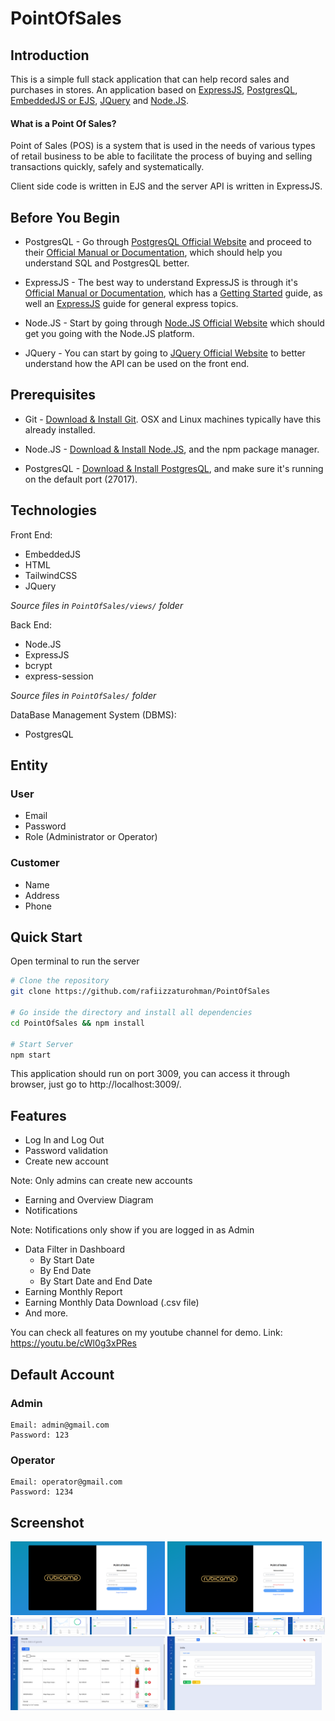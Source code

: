 # PointOfSales

## Introduction

This is a simple full stack application that can help record sales and purchases in stores. An application based on [ExpressJS](https://expressjs.com/), [PostgresQL](https://www.postgresql.org/), [EmbeddedJS or EJS](https://ejs.co/), [JQuery](https://jquery.com/) and [Node.JS](https://nodejs.org/en).

<h4>What is a Point Of Sales?</h4>

Point of Sales (POS) is a system that is used in the needs of various types of retail business to be able to facilitate the process of buying and selling transactions quickly, safely and systematically.

Client side code is written in EJS and the server API is written in ExpressJS.

## Before You Begin

* PostgresQL - Go through [PostgresQL Official Website](https://www.postgresql.org/) and proceed to their [Official Manual or Documentation](https://www.postgresql.org/docs/), which should help you understand SQL and PostgresQL better.

* ExpressJS - The best way to understand ExpressJS is through it's [Official Manual or Documentation](https://expressjs.com/), which has a [Getting Started](https://expressjs.com/en/starter/installing.html) guide, as well an [ExpressJS](https://expressjs.com/en/guide/routing.html) guide for general express topics.

* Node.JS - Start by going through [Node.JS Official Website](https://nodejs.org/en) which should get you going with the Node.JS platform.

* JQuery - You can start by going to [JQuery Official Website](https://jquery.com/) to better understand how the API can be used on the front end.

## Prerequisites

* Git - [Download & Install Git](https://git-scm.com/downloads). OSX and Linux machines typically have this already installed.

* Node.JS - [Download & Install Node.JS](https://nodejs.org/en/download/current), and the npm package manager.

* PostgresQL - [Download & Install PostgresQL](https://www.postgresql.org/download/), and make sure it's running on the default port (27017).

## Technologies

Front End:
* EmbeddedJS
* HTML
* TailwindCSS
* JQuery

_Source files in ```PointOfSales/views/``` folder_

Back End:
* Node.JS
* ExpressJS
* bcrypt
* express-session

_Source files in ```PointOfSales/``` folder_

DataBase Management System (DBMS):
* PostgresQL

## Entity

### User

* Email
* Password
* Role (Administrator or Operator) 

### Customer
* Name
* Address
* Phone

## Quick Start

Open terminal to run the server

```bash
# Clone the repository
git clone https://github.com/rafiizzaturohman/PointOfSales

# Go inside the directory and install all dependencies
cd PointOfSales && npm install

# Start Server
npm start
```

This application should run on port 3009, you can access it through browser, just go to http://localhost:3009/.

## Features
* Log In and Log Out
* Password validation
* Create new account

Note: Only admins can create new accounts

* Earning and Overview Diagram
* Notifications

Note: Notifications only show if you are logged in as Admin

* Data Filter in Dashboard
    * By Start Date
    * By End Date
    * By Start Date and End Date
* Earning Monthly Report
* Earning Monthly Data Download (.csv file)
* And more.

You can check all features on my youtube channel for demo.
Link: https://youtu.be/cWl0g3xPRes

## Default Account

### Admin

```
Email: admin@gmail.com
Password: 123
```

### Operator
```
Email: operator@gmail.com
Password: 1234
```

## Screenshot

<img width="49%" src="./assets/images/Screenshot from 2023-07-17 05-09-18.png" /> <img width="49%" src="./assets/images/Screenshot from 2023-07-17 05-09-28.png" /> <br />
<img width="11.8%" src="./assets/images/Screenshot from 2023-07-17 05-12-11.png" /> <img width="11.8%" src="./assets/images/Screenshot from 2023-07-17 05-09-45.png" /> <img width="11.8%" src="./assets/images/Screenshot from 2023-07-17 05-09-51.png" /> <img width="11.8%" src="./assets/images/Screenshot from 2023-07-17 05-10-02.png" /> <img width="11.8%" src="./assets/images/Screenshot from 2023-07-17 05-10-00.png" /> <img width="11.8%" src="./assets/images/Screenshot from 2023-07-17 05-10-27.png" /> <img width="11.8%" src="./assets/images/Screenshot from 2023-07-17 05-14-13.png" /> <img width="11.8%" src="./assets/images/Screenshot from 2023-07-17 05-14-30.png" /> <br />
<img width="49%" src="./assets/images/Screenshot from 2023-07-17 05-10-22.png" /> <img width="49%" src="./assets/images/Screenshot from 2023-07-17 05-10-35.png" />